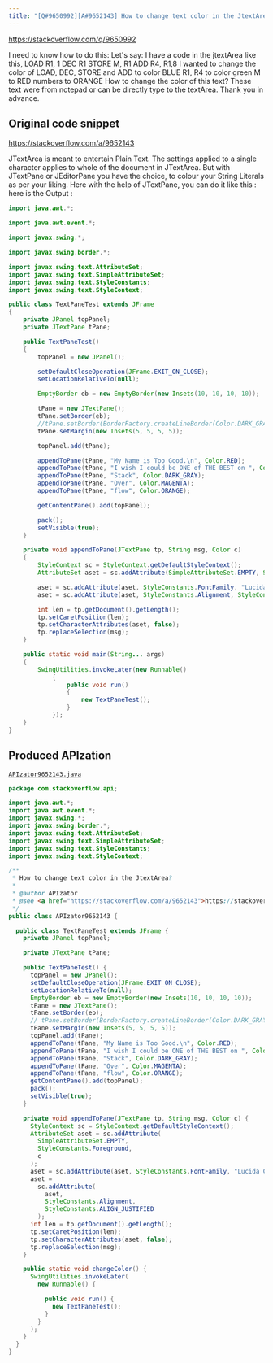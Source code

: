 ```yaml
---
title: "[Q#9650992][A#9652143] How to change text color in the JtextArea?"
---
```


https://stackoverflow.com/q/9650992

I need to know how to do this:
Let's say: I have a code in the jtextArea like this,
LOAD R1, 1
DEC R1
STORE M, R1
ADD R4, R1,8
I wanted to change the color of LOAD, DEC, STORE and ADD to color BLUE
R1, R4 to color green
M to RED
numbers to ORANGE
How to change the color of this text?
These text were from notepad or can be directly type to the textArea.
Thank you in advance.



## Original code snippet

https://stackoverflow.com/a/9652143

JTextArea is meant to entertain Plain Text. The settings applied to a single character applies to whole of the document in JTextArea. But with JTextPane or JEditorPane you have the choice, to colour your String Literals as per your liking. Here with the help of JTextPane, you can do it like this :
here is the Output :


```java
import java.awt.*;

import java.awt.event.*;

import javax.swing.*;

import javax.swing.border.*;

import javax.swing.text.AttributeSet;
import javax.swing.text.SimpleAttributeSet;
import javax.swing.text.StyleConstants;
import javax.swing.text.StyleContext;

public class TextPaneTest extends JFrame
{
    private JPanel topPanel;
    private JTextPane tPane;

    public TextPaneTest()
    {
        topPanel = new JPanel();        

        setDefaultCloseOperation(JFrame.EXIT_ON_CLOSE);
        setLocationRelativeTo(null);            

        EmptyBorder eb = new EmptyBorder(new Insets(10, 10, 10, 10));

        tPane = new JTextPane();                
        tPane.setBorder(eb);
        //tPane.setBorder(BorderFactory.createLineBorder(Color.DARK_GRAY));
        tPane.setMargin(new Insets(5, 5, 5, 5));

        topPanel.add(tPane);

        appendToPane(tPane, "My Name is Too Good.\n", Color.RED);
        appendToPane(tPane, "I wish I could be ONE of THE BEST on ", Color.BLUE);
        appendToPane(tPane, "Stack", Color.DARK_GRAY);
        appendToPane(tPane, "Over", Color.MAGENTA);
        appendToPane(tPane, "flow", Color.ORANGE);

        getContentPane().add(topPanel);

        pack();
        setVisible(true);   
    }

    private void appendToPane(JTextPane tp, String msg, Color c)
    {
        StyleContext sc = StyleContext.getDefaultStyleContext();
        AttributeSet aset = sc.addAttribute(SimpleAttributeSet.EMPTY, StyleConstants.Foreground, c);

        aset = sc.addAttribute(aset, StyleConstants.FontFamily, "Lucida Console");
        aset = sc.addAttribute(aset, StyleConstants.Alignment, StyleConstants.ALIGN_JUSTIFIED);

        int len = tp.getDocument().getLength();
        tp.setCaretPosition(len);
        tp.setCharacterAttributes(aset, false);
        tp.replaceSelection(msg);
    }

    public static void main(String... args)
    {
        SwingUtilities.invokeLater(new Runnable()
            {
                public void run()
                {
                    new TextPaneTest();
                }
            });
    }
}
```

## Produced APIzation

[`APIzator9652143.java`](/data/search/java/APIzator9652143.java)

```java
package com.stackoverflow.api;

import java.awt.*;
import java.awt.event.*;
import javax.swing.*;
import javax.swing.border.*;
import javax.swing.text.AttributeSet;
import javax.swing.text.SimpleAttributeSet;
import javax.swing.text.StyleConstants;
import javax.swing.text.StyleContext;

/**
 * How to change text color in the JtextArea?
 *
 * @author APIzator
 * @see <a href="https://stackoverflow.com/a/9652143">https://stackoverflow.com/a/9652143</a>
 */
public class APIzator9652143 {

  public class TextPaneTest extends JFrame {
    private JPanel topPanel;

    private JTextPane tPane;

    public TextPaneTest() {
      topPanel = new JPanel();
      setDefaultCloseOperation(JFrame.EXIT_ON_CLOSE);
      setLocationRelativeTo(null);
      EmptyBorder eb = new EmptyBorder(new Insets(10, 10, 10, 10));
      tPane = new JTextPane();
      tPane.setBorder(eb);
      // tPane.setBorder(BorderFactory.createLineBorder(Color.DARK_GRAY));
      tPane.setMargin(new Insets(5, 5, 5, 5));
      topPanel.add(tPane);
      appendToPane(tPane, "My Name is Too Good.\n", Color.RED);
      appendToPane(tPane, "I wish I could be ONE of THE BEST on ", Color.BLUE);
      appendToPane(tPane, "Stack", Color.DARK_GRAY);
      appendToPane(tPane, "Over", Color.MAGENTA);
      appendToPane(tPane, "flow", Color.ORANGE);
      getContentPane().add(topPanel);
      pack();
      setVisible(true);
    }

    private void appendToPane(JTextPane tp, String msg, Color c) {
      StyleContext sc = StyleContext.getDefaultStyleContext();
      AttributeSet aset = sc.addAttribute(
        SimpleAttributeSet.EMPTY,
        StyleConstants.Foreground,
        c
      );
      aset = sc.addAttribute(aset, StyleConstants.FontFamily, "Lucida Console");
      aset =
        sc.addAttribute(
          aset,
          StyleConstants.Alignment,
          StyleConstants.ALIGN_JUSTIFIED
        );
      int len = tp.getDocument().getLength();
      tp.setCaretPosition(len);
      tp.setCharacterAttributes(aset, false);
      tp.replaceSelection(msg);
    }

    public static void changeColor() {
      SwingUtilities.invokeLater(
        new Runnable() {

          public void run() {
            new TextPaneTest();
          }
        }
      );
    }
  }
}
```